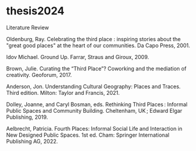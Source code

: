 # thesis2024

Literature Review 

Oldenburg, Ray. Celebrating the third place : inspiring stories about the "great good places" at the heart of our communities. Da Capo Press, 2001.

Idov Michael. Ground Up. Farrar, Straus and Giroux, 2009. 

Brown, Julie. Curating the “Third Place”? Coworking and the mediation of creativity. Geoforum, 2017.

Anderson, Jon. Understanding Cultural Geography: Places and Traces. Third edition. Milton: Taylor and Francis, 2021.

Dolley, Joanne, and Caryl Bosman, eds. Rethinking Third Places : Informal Public Spaces and Community Building. Cheltenham, UK ; Edward Elgar Publishing, 2019. 

Aelbrecht, Patricia. Fourth Places: Informal Social Life and Interaction in New Designed Public Spaces. 1st ed. Cham: Springer International Publishing AG, 2022. 
